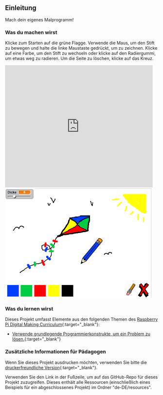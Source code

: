 ## Einleitung

Mach dein eigenes Malprogramm!

### Was du machen wirst

Klicke zum Starten auf die grüne Flagge. Verwende die Maus, um den Stift zu bewegen und halte die linke Maustaste gedrückt, um zu zeichnen. Klicke auf eine Farbe, um den Stift zu wechseln oder klicke auf den Radiergummi, um etwas weg zu radieren. Um die Seite zu löschen, klicke auf das Kreuz.

<div class="scratch-preview">
  <iframe allowtransparency="true" width="485" height="402" src="https://scratch.mit.edu/projects/embed/63473366/?autostart=false" frameborder="0"></iframe>
  <img src="images/paint-final.png">
</div>

### Was du lernen wirst

Dieses Projekt umfasst Elemente aus den folgenden Themen des [Raspberry Pi Digital Making Curriculum](http://rpf.io/curriculum){:target="_blank"}:

+ [Verwende grundlegende Programmierkonstrukte, um ein Problem zu lösen.](https://www.raspberrypi.org/curriculum/programming/builder){:target="_blank"}

### Zusätzliche Informationen für Pädagogen

Wenn Sie dieses Projekt ausdrucken möchten, verwenden Sie bitte die [druckerfreundliche Version](https://projects.raspberrypi.org/en/projects/paint-box/print){:target="_blank"}.

Verwenden Sie den Link in der Fußzeile, um auf das GitHub-Repo für dieses Projekt zuzugreifen. Dieses enthält alle Ressourcen (einschließlich eines Beispiels für ein abgeschlossenes Projekt) im Ordner "de-DE/resources".
